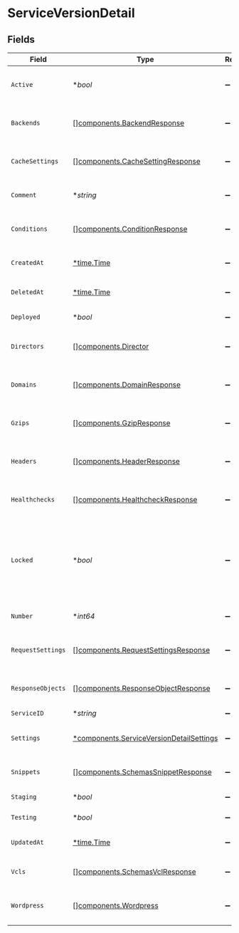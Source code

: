 # ServiceVersionDetail


## Fields

| Field                                                                                           | Type                                                                                            | Required                                                                                        | Description                                                                                     | Example                                                                                         |
| ----------------------------------------------------------------------------------------------- | ----------------------------------------------------------------------------------------------- | ----------------------------------------------------------------------------------------------- | ----------------------------------------------------------------------------------------------- | ----------------------------------------------------------------------------------------------- |
| `Active`                                                                                        | **bool*                                                                                         | :heavy_minus_sign:                                                                              | Whether this is the active version or not.                                                      |                                                                                                 |
| `Backends`                                                                                      | [][components.BackendResponse](../../models/shared/backendresponse.md)                          | :heavy_minus_sign:                                                                              | List of backends associated to this service.                                                    |                                                                                                 |
| `CacheSettings`                                                                                 | [][components.CacheSettingResponse](../../models/shared/cachesettingresponse.md)                | :heavy_minus_sign:                                                                              | List of cache settings associated to this service.                                              |                                                                                                 |
| `Comment`                                                                                       | **string*                                                                                       | :heavy_minus_sign:                                                                              | A freeform descriptive note.                                                                    |                                                                                                 |
| `Conditions`                                                                                    | [][components.ConditionResponse](../../models/shared/conditionresponse.md)                      | :heavy_minus_sign:                                                                              | List of conditions associated to this service.                                                  |                                                                                                 |
| `CreatedAt`                                                                                     | [*time.Time](https://pkg.go.dev/time#Time)                                                      | :heavy_minus_sign:                                                                              | Date and time in ISO 8601 format.                                                               | 2020-04-09T18:14:30Z                                                                            |
| `DeletedAt`                                                                                     | [*time.Time](https://pkg.go.dev/time#Time)                                                      | :heavy_minus_sign:                                                                              | Date and time in ISO 8601 format.                                                               | 2020-04-09T18:14:30Z                                                                            |
| `Deployed`                                                                                      | **bool*                                                                                         | :heavy_minus_sign:                                                                              | Unused at this time.                                                                            |                                                                                                 |
| `Directors`                                                                                     | [][components.Director](../../models/shared/director.md)                                        | :heavy_minus_sign:                                                                              | List of directors associated to this service.                                                   |                                                                                                 |
| `Domains`                                                                                       | [][components.DomainResponse](../../models/shared/domainresponse.md)                            | :heavy_minus_sign:                                                                              | List of domains associated to this service.                                                     |                                                                                                 |
| `Gzips`                                                                                         | [][components.GzipResponse](../../models/shared/gzipresponse.md)                                | :heavy_minus_sign:                                                                              | List of gzip rules associated to this service.                                                  |                                                                                                 |
| `Headers`                                                                                       | [][components.HeaderResponse](../../models/shared/headerresponse.md)                            | :heavy_minus_sign:                                                                              | List of headers associated to this service.                                                     |                                                                                                 |
| `Healthchecks`                                                                                  | [][components.HealthcheckResponse](../../models/shared/healthcheckresponse.md)                  | :heavy_minus_sign:                                                                              | List of healthchecks associated to this service.                                                |                                                                                                 |
| `Locked`                                                                                        | **bool*                                                                                         | :heavy_minus_sign:                                                                              | Whether this version is locked or not. Objects can not be added or edited on locked versions.   |                                                                                                 |
| `Number`                                                                                        | **int64*                                                                                        | :heavy_minus_sign:                                                                              | The number of this version.                                                                     | 1                                                                                               |
| `RequestSettings`                                                                               | [][components.RequestSettingsResponse](../../models/shared/requestsettingsresponse.md)          | :heavy_minus_sign:                                                                              | List of request settings for this service.                                                      |                                                                                                 |
| `ResponseObjects`                                                                               | [][components.ResponseObjectResponse](../../models/shared/responseobjectresponse.md)            | :heavy_minus_sign:                                                                              | List of response objects for this service.                                                      |                                                                                                 |
| `ServiceID`                                                                                     | **string*                                                                                       | :heavy_minus_sign:                                                                              | N/A                                                                                             | SU1Z0isxPaozGVKXdv0eY                                                                           |
| `Settings`                                                                                      | [*components.ServiceVersionDetailSettings](../../models/shared/serviceversiondetailsettings.md) | :heavy_minus_sign:                                                                              | List of default settings for this service.                                                      |                                                                                                 |
| `Snippets`                                                                                      | [][components.SchemasSnippetResponse](../../models/shared/schemassnippetresponse.md)            | :heavy_minus_sign:                                                                              | List of VCL snippets for this service.                                                          |                                                                                                 |
| `Staging`                                                                                       | **bool*                                                                                         | :heavy_minus_sign:                                                                              | Unused at this time.                                                                            |                                                                                                 |
| `Testing`                                                                                       | **bool*                                                                                         | :heavy_minus_sign:                                                                              | Unused at this time.                                                                            |                                                                                                 |
| `UpdatedAt`                                                                                     | [*time.Time](https://pkg.go.dev/time#Time)                                                      | :heavy_minus_sign:                                                                              | Date and time in ISO 8601 format.                                                               | 2020-04-09T18:14:30Z                                                                            |
| `Vcls`                                                                                          | [][components.SchemasVclResponse](../../models/shared/schemasvclresponse.md)                    | :heavy_minus_sign:                                                                              | List of VCL files for this service.                                                             |                                                                                                 |
| `Wordpress`                                                                                     | [][components.Wordpress](../../models/shared/wordpress.md)                                      | :heavy_minus_sign:                                                                              | A list of Wordpress rules with this service.                                                    |                                                                                                 |